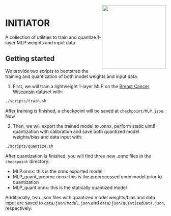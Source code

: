 <img src="https://github.com/ocskiurity/initiator/assets/14362976/9e54e627-720e-4030-8d1d-d8a99ae77706.png" width="200" align="right"/>

# INITIATOR

A collection of utilities to train and quantize 1-layer MLP weights and input data.

## Getting started
We provide two scripts to bootstrap the training and quantization of both model weights and input data.
1. First, we will train a lightweight 1-layer MLP on the [Breast Cancer Wisconsin](https://archive.ics.uci.edu/dataset/14/breast+cancer) dataset with:
```bash
./scripts/train.sh
```
After training is finished, a checkpoint will be saved at `checkpoint/MLP.json`. Now

2. Then, we will export the trained model to .onnx, perform static uint8 quantization with calibration and save both quantized model weights/bias and data input with:
```bash
./scripts/quantize.sh
```

After quantization is finished, you will find three new .onnx files in the  `checkpoint` directory:
- MLP.onnx: this is the onnx exported model
- MLP_quant_preproc.onnx: this is the preprocessed onnx model prior to quantization
- MLP_quant.onnx: this is the statically quantized model

Additionally, two .json files with quantized model weights/bias and data input are saved to `data/json/model.json` and `data/json/quantizedData.json`, respectively.

